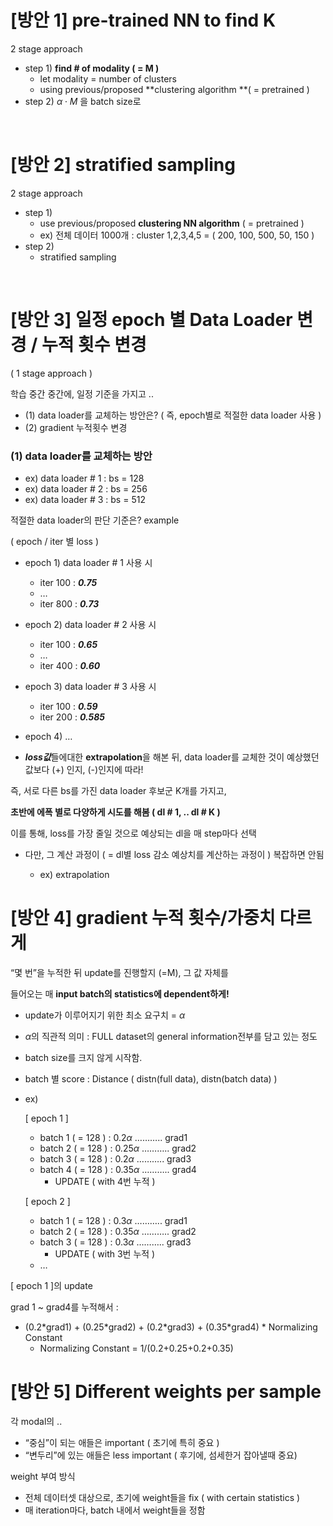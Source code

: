 

# [방안 1] pre-trained NN to find K 

2 stage approach

- step 1) **find # of modality ( = M )**
  - let modality = number of clusters
  - using previous/proposed **clustering algorithm **( = pretrained )
- step 2) $\alpha \cdot M$ 을 batch size로

<br>

# [방안 2] stratified sampling

2 stage approach

- step 1) 
  - use previous/proposed **clustering NN algorithm** ( = pretrained )
  - ex) 전체 데이터 1000개 : cluster 1,2,3,4,5 = ( 200, 100, 500, 50, 150 )
- step 2) 
  - stratified sampling

<br>

# [방안 3] 일정 epoch 별 Data Loader 변경  / 누적 횟수 변경

( 1 stage approach )

학습 중간 중간에, 일정 기준을 가지고 ..

- (1) data loader를 교체하는 방안은? 
  ( 즉, epoch별로 적절한 data loader 사용 )
- (2) gradient 누적횟수 변경 



### (1) data loader를 교체하는 방안

- ex) data loader # 1 : bs = 128
- ex) data loader # 2 : bs = 256
- ex) data loader # 3 : bs = 512



적절한 data loader의 판단 기준은? example

( epoch / iter 별 loss )

- epoch 1) data loader # 1 사용 시
  - iter 100 : ***0.75***
  - …
  - iter 800 : ***0.73***
- epoch 2) data loader # 2 사용 시
  - iter 100 : ***0.65***
  - …
  - iter 400 : ***0.60***
- epoch 3) data loader # 3 사용 시
  - iter 100 : ***0.59***
  - iter 200 : ***0.585***

- epoch 4) …

- ***loss값***들에대한 **extrapolation**을 해본 뒤, data loader를 교체한 것이 예상했던 값보다 (+) 인지, (-)인지에 따라!

  

즉, 서로 다른 bs를 가진 data loader 후보군 K개를 가지고,

**초반에 에폭 별로 다양하게 시도를 해봄 ( dl # 1, .. dl # K )**

이를 통해, loss를 가장 줄일 것으로 예상되는 dl을 매 step마다 선택

- 다만, 그 계산 과정이 ( = dl별 loss 감소 예상치를 계산하는 과정이 ) 복잡하면 안됨

  - ex) extrapolation

  





# [방안 4] gradient 누적 횟수/가중치 다르게

“몇 번”을 누적한 뒤 update를 진행할지 (=M), 그 값 자체를 

들어오는 매 **input batch의 statistics에 dependent하게!**



- update가 이루어지기 위한 최소 요구치 = $\alpha$

- $\alpha$의 직관적 의미 : FULL dataset의 general information전부를 담고 있는 정도

- batch size를 크지 않게 시작함.

- batch 별 score : Distance ( distn(full data), distn(batch data) )

- ex)

  [ epoch 1 ]

  - batch 1 ( = 128 ) : $0.2 \alpha$ ……….. grad1 
  - batch 2 ( = 128 ) : $0.25 \alpha$ ……….. grad2
  - batch 3 ( = 128 ) : $0.2 \alpha$ ……….. grad3
  - batch 4 ( = 128 ) : $0.35\alpha$ ……….. grad4 
    - UPDATE ( with 4번 누적 )

  [ epoch 2 ]

  - batch 1 ( = 128 ) : $0.3 \alpha$ ……….. grad1 
  - batch 2 ( = 128 ) : $0.35 \alpha$ ……….. grad2 
  - batch 3 ( = 128 ) : $0.3 \alpha$ ……….. grad3
    - UPDATE ( with 3번 누적 )
  - …



[ epoch 1 ]의 update

grad 1 ~ grad4를 누적해서 :

- (0.2\*grad1) + (0.25\*grad2) + (0.2\*grad3) + (0.35\*grad4) * Normalizing Constant
  - Normalizing Constant = 1/(0.2+0.25+0.2+0.35)



# [방안 5] Different weights per sample

각 modal의 ..

- “중심”이 되는 애들은 important ( 초기에 특히 중요 )
- “변두리”에 있는 애들은 less important ( 후기에, 섬세한거 잡아낼때 중요)



weight 부여 방식

- 전체 데이터셋 대상으로, 초기에 weight들을 fix ( with certain statistics )
- 매 iteration마다,  batch 내에서 weight들을 정함